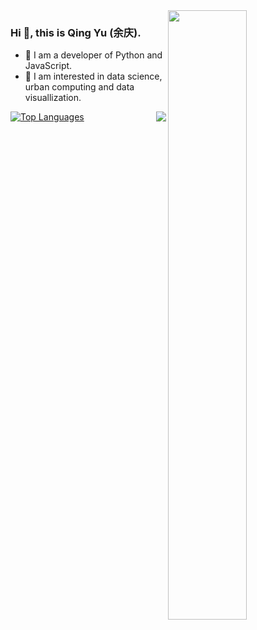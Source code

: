 <img align="right" width='50%' src="https://github-readme-stats.vercel.app/api?username=ni1o1&show_icons=true&icon_color=CE1D2D&text_color=718096&bg_color=ffffff&hide_title=true" />

### Hi  👋, this is Qing Yu (余庆).

- 🔭 I am a developer of Python and JavaScript.
- 🌱 I am interested in data science, urban computing and data visuallization.


<img align="right" src="https://visitor-badge.glitch.me/badge?page_id=ni1o1" />

[![Top Languages](https://github-readme-stats.vercel.app/api/top-langs/?username=ni1o1&layout=compact)](https://github.com/anuraghazra/github-readme-stats)
